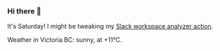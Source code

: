 ### Hi there :wave:

It's Saturday! I might be tweaking my [Slack workspace analyzer action](https://github.com/bewuethr/slack-analyzer).

Weather in Victoria BC: sunny, at +11°C.
